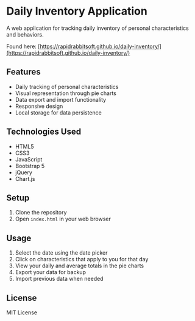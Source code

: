 # Daily Inventory Application

A web application for tracking daily inventory of personal characteristics and behaviors.

Found here:
[https://rapidrabbitsoft.github.io/daily-inventory/](https://rapidrabbitsoft.github.io/daily-inventory/)

## Features

- Daily tracking of personal characteristics
- Visual representation through pie charts
- Data export and import functionality
- Responsive design
- Local storage for data persistence

## Technologies Used

- HTML5
- CSS3
- JavaScript
- Bootstrap 5
- jQuery
- Chart.js

## Setup

1. Clone the repository
2. Open `index.html` in your web browser

## Usage

1. Select the date using the date picker
2. Click on characteristics that apply to you for that day
3. View your daily and average totals in the pie charts
4. Export your data for backup
5. Import previous data when needed

## License

MIT License 